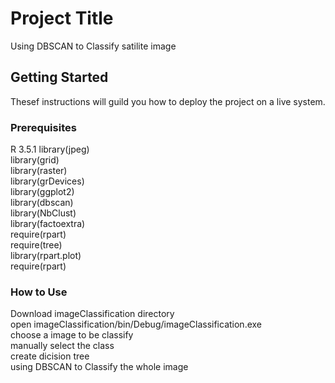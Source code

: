 # Project Title 
Using DBSCAN to Classify satilite image
## Getting Started
Thesef instructions will guild you how to deploy the project on a live system.
### Prerequisites
R 3.5.1
library(jpeg) <br />
library(grid) <br />
library(raster)<br />
library(grDevices)<br />
library(ggplot2)<br />
library(dbscan)<br />
library(NbClust)<br />
library(factoextra)<br />
require(rpart)<br />
require(tree)<br />
library(rpart.plot)<br />
require(rpart)<br />
### How to Use
Download imageClassification directory<br />
open imageClassification/bin/Debug/imageClassification.exe<br />
choose a image to be classify<br />
manually select the class<br />
create dicision tree <br />
using DBSCAN to Classify the whole image<br />

